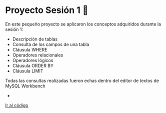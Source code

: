 # Proyecto Sesión 1 🔨

En este pequeño proyecto se aplicaron los conceptos adquiridos durante la sesión 1:

* Descripción de tablas
* Consulta de los campos de una tabla
* Cláusula WHERE
* Operadores relacionales
* Operadores lógicos
* Cláusula ORDER BY
* Cláusula LIMIT

Todas las consultas realizadas fueron echas dentro del editor de textos de MySQL Workbench

* ```
[Ir al código](https://github.com/DevPhantomUNAM/Introduccion-a-Bases-de-Datos/blob/master/Sesion-01/Proyecto-1/Proyecto_1.sql)
```
